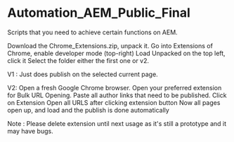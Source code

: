 # Automation_AEM_Public_Final
Scripts that you need to achieve certain functions on AEM.

Download the Chrome_Extensions.zip, unpack it.
Go into Extensions of Chrome, enable developer mode (top-right)
Load Unpacked on the top left, click it
Select the folder either the first one or v2.

V1 :
Just does publish on the selected current page.

V2:
Open a fresh Google Chrome browser.
Open your preferred extension for Bulk URL Opening.
Paste all author links that need to be published.
Click on Extension
Open all URLS after clicking extension button
Now all pages open up, and load and the publish is done automatically

Note :
Please delete extension until next usage as it's still a prototype and it may have bugs.
